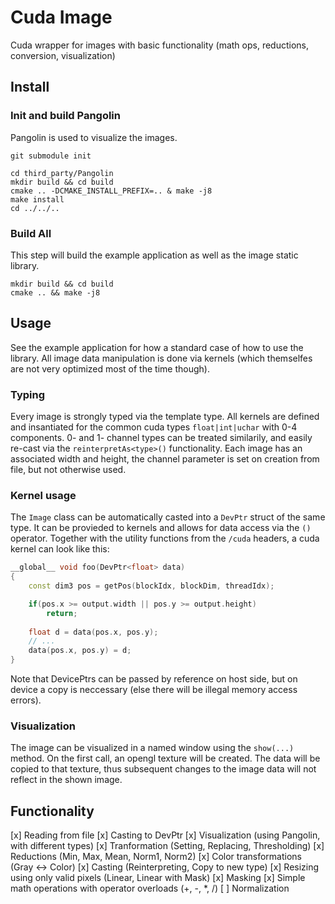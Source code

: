 # Cuda Image

Cuda wrapper for images with basic functionality (math ops, reductions, conversion, visualization)

## Install

### Init and build Pangolin
Pangolin is used to visualize the images.

```
git submodule init

cd third_party/Pangolin 
mkdir build && cd build
cmake .. -DCMAKE_INSTALL_PREFIX=.. & make -j8
make install
cd ../../..
```

### Build All

This step will build the example application as well as the image static library.

```
mkdir build && cd build
cmake .. && make -j8
```

## Usage

See the example application for how a standard case of how to use the library.
All image data manipulation is done via kernels (which themselfes are not very optimized most of the time though).

### Typing
Every image is strongly typed via the template type. All kernels are defined and insantiated for the 
common cuda types `float|int|uchar` with 0-4 components. 0- and 1- channel types can be treated similarily, and 
easily re-cast via the `reinterpretAs<type>()` functionality.
Each image has an associated width and height, the channel parameter is set on creation from file, but not otherwise used.

### Kernel usage
The `Image` class can be automatically casted into a `DevPtr` struct of the same type. It can be provieded to kernels and allows for data access via the `()` operator. Together with the utility functions from the `/cuda` headers, a cuda kernel can look like this:
```c++
__global__ void foo(DevPtr<float> data)
{
    const dim3 pos = getPos(blockIdx, blockDim, threadIdx);

    if(pos.x >= output.width || pos.y >= output.height)
        return;
        
    float d = data(pos.x, pos.y);
    // ...
    data(pos.x, pos.y) = d;
}
```
Note that DevicePtrs can be passed by reference on host side, but on device a copy is neccessary (else there will be illegal memory access errors).

### Visualization

The image can be visualized in a named window using the `show(...)` method. 
On the first call, an opengl texture will be created. The data will be copied to that texture, thus subsequent changes to the image data will not reflect in the shown image.

## Functionality
[x] Reading from file
[x] Casting to DevPtr
[x] Visualization (using Pangolin, with different types)
[x] Tranformation (Setting, Replacing, Thresholding)
[x] Reductions (Min, Max, Mean, Norm1, Norm2)
[x] Color transformations (Gray <-> Color)
[x] Casting (Reinterpreting, Copy to new type)
[x] Resizing using only valid pixels (Linear, Linear with Mask)
[x] Masking
[x] Simple math operations with operator overloads (+, -, *, /)
[ ] Normalization


